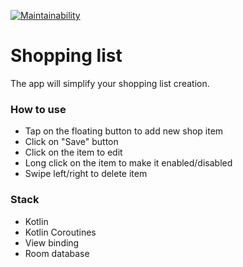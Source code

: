 [![Maintainability](https://api.codeclimate.com/v1/badges/070516179a57fa7a8064/maintainability)](https://codeclimate.com/github/darklittlefinch/shopping-list/maintainability)

# Shopping list

The app will simplify your shopping list creation.

### How to use

* Tap on the floating button to add new shop item
* Click on "Save" button
* Click on the item to edit
* Long click on the item to make it enabled/disabled
* Swipe left/right to delete item

### Stack

* Kotlin
* Kotlin Coroutines
* View binding
* Room database
